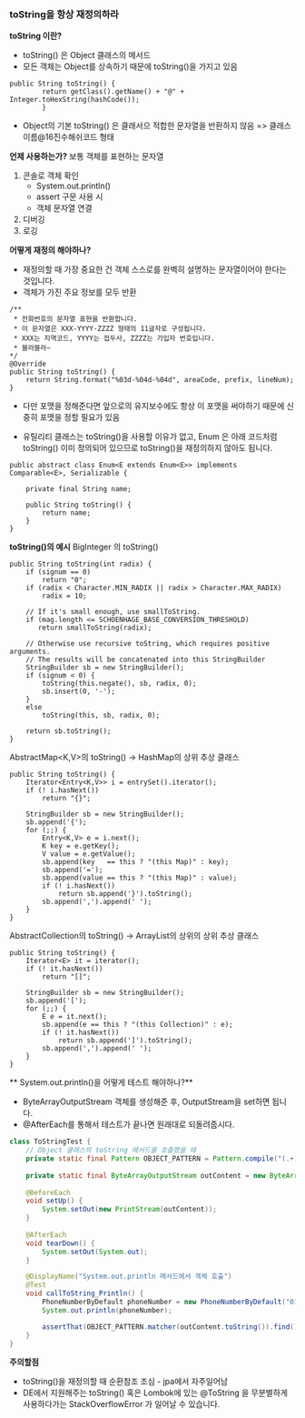 ### toString을 항상 재정의하라

**toString 이란?**
* toString() 은 Object 클래스의 메서드
* 모든 객체는 Object를 상속하기 때문에 toString()을 가지고 있음
```
public String toString() {
        return getClass().getName() + "@" + Integer.toHexString(hashCode());
        }
```
* Object의 기본 toString() 은 클래서으 적합한 문자열을 반환하지 않음 => 클래스이름@16진수해쉬코드 형태

**언제 사용하는가?**
보통 객체를 표현하는 문자열
1. 콘솔로 객체 확인
   * System.out.println()
   * assert 구문 사용 시
   * 객체 문자열 연결
2. 디버깅
3. 로깅

**어떻게 재정의 해야하나?**
* 재정의할 때 가장 중요한 건 객체 스스로를 완벽히 설명하는 문자열이어야 한다는 것입니다.
* 객체가 가진 주요 정보를 모두 반환
```
/** 
 * 전화번호의 문자열 표현을 반환합니다.
 * 이 문자열은 XXX-YYYY-ZZZZ 형태의 11글자로 구성됩니다.
 * XXX는 지역코드, YYYY는 접두사, ZZZZ는 가입자 번호입니다.
 * 블라블라~
*/
@Override
public String toString() {
    return String.format("%03d-%04d-%04d", areaCode, prefix, lineNum);
}
```
* 다만 포맷을 정해준다면 앞으로의 유지보수에도 항상 이 포맷을 써야하기 때문에 신중히 포맷을 정할 필요가 있음

* 유틸리티 클래스는 toString()을 사용할 이유가 없고, Enum 은 아래 코드처럼 toString() 이미 정의되어 있으므로 toString()을 재정의하지 않아도 됩니다.
```
public abstract class Enum<E extends Enum<E>> implements Comparable<E>, Serializable {

    private final String name;

    public String toString() {
        return name;
    }
}
```

**toString()의 예시**
BigInteger 의 toString()
```
public String toString(int radix) {
    if (signum == 0)
        return "0";
    if (radix < Character.MIN_RADIX || radix > Character.MAX_RADIX)
        radix = 10;

    // If it's small enough, use smallToString.
    if (mag.length <= SCHOENHAGE_BASE_CONVERSION_THRESHOLD)
       return smallToString(radix);

    // Otherwise use recursive toString, which requires positive arguments.
    // The results will be concatenated into this StringBuilder
    StringBuilder sb = new StringBuilder();
    if (signum < 0) {
        toString(this.negate(), sb, radix, 0);
        sb.insert(0, '-');
    }
    else
        toString(this, sb, radix, 0);

    return sb.toString();
}
```

AbstractMap<K,V>의 toString() → HashMap의 상위 추상 클래스
```
public String toString() {
    Iterator<Entry<K,V>> i = entrySet().iterator();
    if (! i.hasNext())
        return "{}";

    StringBuilder sb = new StringBuilder();
    sb.append('{');
    for (;;) {
        Entry<K,V> e = i.next();
        K key = e.getKey();
        V value = e.getValue();
        sb.append(key   == this ? "(this Map)" : key);
        sb.append('=');
        sb.append(value == this ? "(this Map)" : value);
        if (! i.hasNext())
            return sb.append('}').toString();
        sb.append(',').append(' ');
    }
}
```

AbstractCollection의 toString() → ArrayList의 상위의 상위 추상 클래스
```
public String toString() {
    Iterator<E> it = iterator();
    if (! it.hasNext())
        return "[]";

    StringBuilder sb = new StringBuilder();
    sb.append('[');
    for (;;) {
        E e = it.next();
        sb.append(e == this ? "(this Collection)" : e);
        if (! it.hasNext())
            return sb.append(']').toString();
        sb.append(',').append(' ');
    }
}
```

** System.out.println()을 어떻게 테스트 해야하나?**
* ByteArrayOutputStream 객체를 생성해준 후, OutputStream을 set하면 됩니다.
* @AfterEach를 통해서 테스트가 끝나면 원래대로 되돌려줍시다.
```java
class ToStringTest {
    // Object 클래스의 toString 메서드를 호출했을 때
    private static final Pattern OBJECT_PATTERN = Pattern.compile("(.+)PhoneNumberByDefault@(.+)");
    
    private static final ByteArrayOutputStream outContent = new ByteArrayOutputStream();
    
    @BeforeEach
    void setUp() {
        System.setOut(new PrintStream(outContent));
    }
    
    @AfterEach
    void tearDown() {
        System.setOut(System.out);
    }

    @DisplayName("System.out.println 메서드에서 객체 호출")
    @Test
    void callToString_Println() {
        PhoneNumberByDefault phoneNumber = new PhoneNumberByDefault("010", "1234", "1234");
        System.out.println(phoneNumber);

        assertThat(OBJECT_PATTERN.matcher(outContent.toString()).find()).isTrue();
    }
}
```

**주의할점**
* toString()을 재정의할 때 순환참조 조심 - jpa에서 자주일어남
* DE에서 지원해주는 toString() 혹은 Lombok에 있는 @ToString 을 무분별하게 사용하다가는 StackOverflowError 가 일어날 수 있습니다.